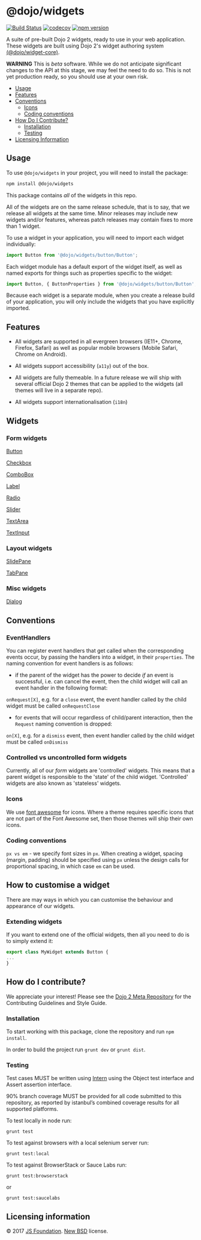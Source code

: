 # @dojo/widgets

[![Build Status](https://travis-ci.org/dojo/widgets.svg?branch=master)](https://travis-ci.org/dojo/widgets)
[![codecov](https://codecov.io/gh/dojo/widgets/branch/master/graph/badge.svg)](https://codecov.io/gh/dojo/widgets)
[![npm version](https://badge.fury.io/js/%40dojo%2Fwidgets.svg)](https://badge.fury.io/js/%40dojo%2Fwidgets)

A suite of pre-built Dojo 2 widgets, ready to use in your web application.
These widgets are built using Dojo 2's widget authoring system [(@dojo/widget-core)](https://github.com/dojo/widget-core).

**WARNING** This is _beta_ software. While we do not anticipate significant changes to the API at this stage, we may feel the need to do so.
This is not yet production ready, so you should use at your own risk.

- [Usage](#usage)
- [Features](#features)
- [Conventions](#conventions)
  - [Icons](#icons)
  - [Coding conventions](#coding-conventions)
- [How Do I Contribute?](#how-do-i-contribute)
    - [Installation](#installation)
    - [Testing](#testing)
- [Licensing Information](#licensing-information)

## Usage

To use `@dojo/widgets` in your project, you will need to install the package:

```bash
npm install @dojo/widgets
```
This package contains *all* of the widgets in this repo.

All of the widgets are on the same release schedule, that is to say, that we release all widgets at the same time.
Minor releases may include new widgets and/or features, whereas patch releases may contain fixes to more than 1 widget.

To use a widget in your application, you will need to import each widget individually:

```ts
import Button from '@dojo/widgets/button/Button';
```

Each widget module has a default export of the widget itself, as well as named exports for things such as properties specific to the widget:

```ts
import Button, { ButtonProperties } from '@dojo/widgets/button/Button';
```

Because each widget is a separate module, when you create a release build of your application, you will only include the widgets that you have explicitly imported. 

## Features

- All widgets are supported in all evergreen browsers (IE11+, Chrome, Firefox, Safari) as well as popular mobile browsers (Mobile Safari, Chrome on Android).

- All widgets support accessibility (`a11y`) out of the box.

- All widgets are fully themeable.
In a future release we will ship with several official Dojo 2 themes that can be applied to the widgets (all themes will live in a separate repo).

- All widgets support internationalisation (`i18n`)

## Widgets

### Form widgets
[Button](src/button/README.md)

[Checkbox](src/checkbox/README.md)

[ComboBox](src/combobox/README.md)

[Label](src/label/README.md)

[Radio](src/radio/README.md)

[Slider](src/slider/README.md)

[TextArea](src/TextArea/README.md)

[TextInput](src/TextInput/README.md)

### Layout widgets
[SlidePane](src/slidepane/README.md)

[TabPane](src/tabpane/README.md)

### Misc widgets
[Dialog](src/dialog/README.md)

## Conventions

### EventHandlers

You can register event handlers that get called when the corresponding events occur, by passing the handlers into a widget, in their `properties`.
The naming convention for event handlers is as follows:

- if the parent of the widget has the power to decide *if* an event is successful, i.e. can cancel the event, then the child widget will call an event handler in the following format:

`onRequest[X]`, e.g. for a `close` event, the event handler called by the child widget must be called `onRequestClose`

- for events that will occur regardless of child/parent interaction, then the `Request` naming convention is dropped:

`on[X]`, e.g. for a `dismiss` event, then event handler called by the child widget must be called `onDismiss`

### Controlled vs uncontrolled form widgets
Currently, all of our *form* widgets are 'controlled' widgets. This means that a parent widget is responsible to the 'state' of the child widget.
'Controlled' widgets are also known as 'stateless' widgets.

### Icons

We use [font awesome](http://fontawesome.io/) for icons.
Where a theme requires specific icons that are not part of the Font Awesome set, then those themes will ship their own icons.

### Coding conventions

`px vs em` - we specify font sizes in `px`.
When creating a widget, spacing (margin, padding) should be specified using `px` unless the design calls for proportional spacing, in which case `em` can be used.


## How to customise a widget

There are may ways in which you can customise the behaviour and appearance of our widgets.


### Extending widgets

If you want to extend one of the official widgets, then all you need to do is to simply extend it:

```ts
export class MyWidget extends Button {
...
}
```

## How do I contribute?

We appreciate your interest!  Please see the [Dojo 2 Meta Repository](https://github.com/dojo/meta#readme) for the
Contributing Guidelines and Style Guide.

### Installation

To start working with this package, clone the repository and run `npm install`.

In order to build the project run `grunt dev` or `grunt dist`.

### Testing

Test cases MUST be written using [Intern](https://theintern.github.io) using the Object test interface and Assert assertion interface.

90% branch coverage MUST be provided for all code submitted to this repository, as reported by istanbul’s combined coverage results for all supported platforms.

To test locally in node run:

`grunt test`

To test against browsers with a local selenium server run:

`grunt test:local`

To test against BrowserStack or Sauce Labs run:

`grunt test:browserstack`

or

`grunt test:saucelabs`

## Licensing information

© 2017 [JS Foundation](https://js.foundation/). [New BSD](http://opensource.org/licenses/BSD-3-Clause) license.
